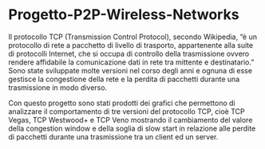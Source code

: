 # Progetto-P2P-Wireless-Networks
Il protocollo TCP (Transmission Control Protocol), secondo Wikipedia,  “è un protocollo di rete a pacchetto di livello di trasporto, appartenente alla suite di protocolli Internet, che si occupa di controllo della trasmissione ovvero rendere affidabile la comunicazione dati in rete tra mittente e destinatario.”
Sono state sviluppate molte versioni nel corso degli anni e ognuna di esse gestisce la congestione della rete e la perdita di pacchetti durante una trasmissione in modo diverso.

Con questo progetto sono stati prodotti dei grafici che permettono di analizzare il comportamento di tre versioni del protocollo TCP, cioè TCP Vegas, TCP Westwood+ e TCP Veno mostrando il cambiamento del valore della congestion window e della soglia di slow start in relazione alle perdite di pacchetti durante una trasmissione tra un client ed un server.
